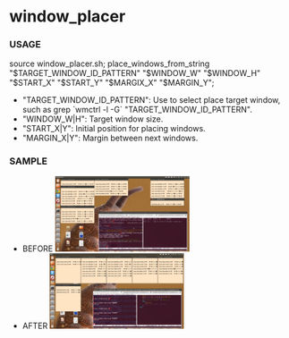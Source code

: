 window_placer
==========

<h3> USAGE </h3>
<div>
  source window_placer.sh; place_windows_from_string
  "$TARGET_WINDOW_ID_PATTERN" "$WINDOW_W" "$WINDOW_H" "$START_X" "$START_Y"
  "$MARGIX_X" "$MARGIN_Y";
</div>
<ul>
  <li> "TARGET_WINDOW_ID_PATTERN": Use to select place target window,
    such as grep `wmctrl -l -G` "TARGET_WINDOW_ID_PATTERN". </li>
  <li> "WINDOW_W|H": Target window size. </li>
  <li> "START_X|Y": Initial position for placing windows. </li>
  <li> "MARGIN_X|Y": Margin between next windows. </li>
</ul>

<h3> SAMPLE </h3>
<ul>
  <li> BEFORE
    <img alt="before"
	 src="https://raw.githubusercontent.com/s-noda/shell_test/master/window_placer/images/desktop_capture_before.png"
	 style="width:50%;" />
  </li>
  <li> AFTER
    <img alt="after"
	 src="https://raw.githubusercontent.com/s-noda/shell_test/master/window_placer/images/desktop_capture_after.png"
	 style="width:50%";
	 />
  </li>
</ul>
